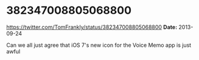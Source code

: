 # 382347008805068800
https://twitter.com/TomFrankly/status/382347008805068800
**Date:** 2013-09-24

Can we all just agree that iOS 7's new icon for the Voice Memo app is just awful
